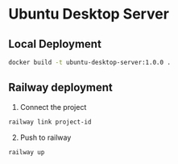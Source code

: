 # Ubuntu Desktop Server

## Local Deployment
```bash
docker build -t ubuntu-desktop-server:1.0.0 .
```

## Railway deployment
1. Connect the project
```bash
railway link project-id
```
2. Push to railway
```bash
railway up
```